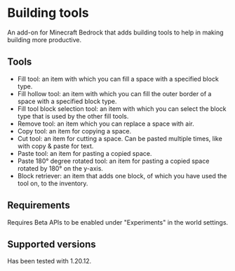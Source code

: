 # Building tools

An add-on for Minecraft Bedrock that adds building tools to help in making building more productive.

## Tools

* Fill tool: an item with which you can fill a space with a specified block type.
* Fill hollow tool: an item with which you can fill the outer border of a space with a specified block type.
* Fill tool block selection tool: an item with which you can select the block type that is used by the other fill tools.
* Remove tool: an item which you can replace a space with air.
* Copy tool: an item for copying a space.
* Cut tool: an item for cutting a space. Can be pasted multiple times, like with copy & paste for text.
* Paste tool: an item for pasting a copied space.
* Paste 180° degree rotated tool: an item for pasting a copied space rotated by 180° on the y-axis.
* Block retriever: an item that adds one block, of which you have used the tool on, to the inventory.

## Requirements

Requires Beta APIs to be enabled under "Experiments" in the world settings.

## Supported versions

Has been tested with 1.20.12.
